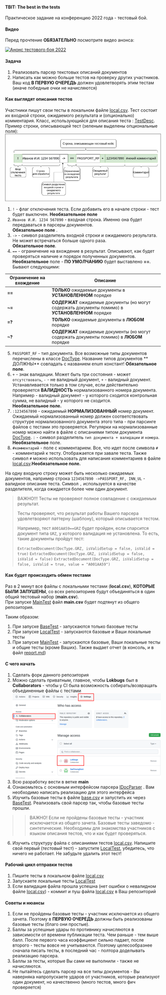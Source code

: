 #### TBIT: The best in the tests

Практическое задание на конференцию 2022 года - тестовый бой.

#### Видео

Перед прочтение **ОБЯЗАТЕЛЬНО** посмотрите видео анонса:

[![Анонс тестового боя 2022](http://img.youtube.com/vi/OjEWA1IDXg0/0.jpg)](http://www.youtube.com/watch?v=OjEWA1IDXg0)

#### Задача

1. Реализовать парсер текстовых описаний документов
2. Написать как можно больше тестов на проверку других участников. Ваш код **В ПЕРВУЮ ОЧЕРЕДЬ** должен удовлетворять
   этим
   тестам (иначе победные очки не начисляются)

#### Как выглядят описания тестов

Участники пишут свои тесты в локальном файле [local.csv](local.csv). Тест состоит их входной строки, ожидаемого
результата и (опционально) комментария. Класс, использующийся для описания
теста : [TestDesc](input/TestDesc.go). Пример строки, описывающей
тест (зеленым выделены опциональные поля): ![img_5.png](images/img_5.png)

1. `!` - флаг отключения теста. Если добавить его в начале строки - тест будет выключен. **Необязательное поле**
2. `Иванов И.И. 1234 567890` - входная строка. Именно она будет передаваться в парсеры документов.      
   **Обязательное поле**
   .
3. `->` - символ разделитель входной строки и ожидаемого результата. Не может встречаться больше одного раза.   
   **Обязательное поле**.
4. `==` - ограничение на вхождение в результат. Описывают, как будет проверяться наличие и порядок полученных
   документов. **Необязательное** поле - **ПО УМОЛЧАНИЮ** будет выставлено **==**. Бывают следующими:

| Ограничение на вхождение | Описание                                                                                           |
|--------------------------|----------------------------------------------------------------------------------------------------|
| **==**                   | **ТОЛЬКО** ожидаемые документы в **УСТАНОВЛЕННОМ** порядке                                         | 
| **~=**                   | **СОДЕРЖАТ** ожидаемые документы (но могут содержать документы помимо) в **УСТАНОВЛЕННОМ** порядке | 
| **=?**                   | **ТОЛЬКО** ожидаемые документы в **ЛЮБОМ** порядке                                                 | 
| **~?**                   | **СОДЕРЖАТ** ожидаемые документы (но могут содержать документы помимо) в **ЛЮБОМ** порядке         |

5. `PASSPORT_RF` - тип документа. Все возможные типы документов перечислены в
   классе [DocType](doc_type/DocType.go). Название типов документов **
   ДОЛЖНЫ** совпадать с названием enum констант! **Обязательное поле**.
6. `+` - знак валидации. Может быть три состояния - может `отсутствовать`, `-` - не валидный документ, `+` - валидный
   документ.
   Устанавливается только в том случае, если действительно проверяется **ВАЛИДНОСТЬ** нормализованного номера документа.
   Например - валидный документ - у которого сходится контрольная сумма, не валидный - у которого не сходится.        
   **Необязательное поле.**
7. `:1234567890` - ожидаемый **НОРМАЛИЗОВАННЫЙ** номер документ. Ожидаемый нормализованный номер должен соответствовать
   структуре нормализованного документа этого типа - при парсинге файлов с тестами это проверяется. Регулярки на
   нормализованные номер можно найти в файле с описаниями типом
   документа [DocType](doc_type/DocType.go). `:` - символ
   разделитель `тип документа + валидации` и `номера`. **Необязательное** поле.
8. `#комментарий` - поле с комментарием. Все, что идет после символа `#` - комментарий к тесту. Отображается при завале
   теста. Также символ `#` можно использовать для написания комментариев в файле [local.csv](local.csv).**Необязательное
   поле.**

На одну входную строку может быть несколько ожидаемых документов, например строка `1234567890 ->PASSPORT_RF, INN_UL` -
валидное описание теста. Символ `,` используется в качестве разделителя, когда ожидается более чем один документ.

> ВАЖНО!!! Тесты не проверяют полное совпадение с ожидаемым результат.
>
> Тесты проверяют, что результат работы Вашего парсера удовлетворяют паттерну (шаблону), который описывается тестом.
>
> Например, тест `А001АА59==GRZ` будет пройден, если спарсится документ типа `GRZ`, у которого валидация не установлена.
> То есть, такие документы пройдут тест:
>
> `ExtractedDocument(DocType.GRZ, isValidSetup = false, isValid = true)`
> `ExtractedDocument(DocType.GRZ, isValidSetup = false, isValid = false)`
> `ExtractedDocument(DocType.GRZ, isValidSetup = false, isValid = true, value = "А001АА59")`

#### Как будет происходить обмен тестами

Раз в 2 минут все файлы с локальными тестами (**local.csv**), **КОТОРЫЕ БЫЛИ ЗАПУШЕНЫ**, со всех репозиториев будут
объединяться в один общий
тестовый набор (**main.csv**).  
При запуске [MainTest](Main_test.go) файл **main.csv**
будет подтянут из общего репозитория.

Таким образом:

1. При запуске [BaseTest](Base_test.go) - запускаются только базовые тесты
2. При запуске [LocalTest](Local_test.go) - запускаются базовые и Ваши локальные
   тесты
3. При запуске [MainTest](Main_test.go) - запускаются базовые, Ваши локальные
   тесты и общие тесты (кроме Ваших). Также выдает отчет (в консоль, и в файл [report.md](report.md))

#### С чего начать

1. Сделать форк данного репозитория
2. Можно сделать приватным, главное, чтобы **Lokbugs** был в **Collaborators** - чтобы у CI была возможность
   собирать/возвращать объединенные файлы с тестами
   ![img.png](images/img.png)
3. Всю разработку вести в ветке **main**
4. Ознакомьтесь с основным интерфейсом парсера [IDocParser](parser/IDocParser.go)
   . Вам необходимо написать реализацию для
   этого интерфейса
5. Изучить базовые тесты в файле [base.csv](base.csv) и запустить их
   через [BaseTest](Base_test.go). Реализовать свой парсер так, чтобы базовые
   тесты прошли.

> > ВАЖНО! Если не пройдены базовые тесты - участник исключается из общего зачета. Базовые тесты заведомо -
> > синтетические. Необходимы для знакомства участников с языком описания тестов, что и как будет проверяться.

6. Изучить структуру файла с описаниями тестов [local.csv](local.csv). Напишите свой первый (_тестовый_ тест) -
   запустите [LocalTest](Local_test.go), убедитесь, что ничего не работает. Не
   забудьте удалить этот тест!

#### Рабочий цикл отправки тестов

1. Пишите тесты в локальном файле [local.csv](local.csv)
2. Запускаете локальные тесты [LocalTest](Local_test.go)
3. Если валидация файла прошла успешна (нет ошибки о невалидном файле [local.csv](local.csv)) - коммит и пуш
   файла [local.csv](local.csv) в Ваш репозиторий

#### Советы и нюансы

1. Если не пройдены базовые тесты - участник исключается из общего зачета. Поэтому в **ПЕРВУЮ ОЧЕРЕДЬ** должны быть
   реализованы базовые тесты (благо они простые).
2. Баллы за успешные удары по противнику начисляются в зависимости от времени публикации теста. Чем раньше - тем выше
   балл. После первого часа коэффициент сильно падает, после второго - тесты вовсе не учитываются. Поэтому
   целесообразнее сначала писать тесты, в последний час - полтора доделывать реализацию парсера.
3. Баллы за тесты, которые Вы сами не выполнили - также не начисляются.
4. Не пытайтесь сделать парсер на все типы документов - Вы наверняка напропускаете ударов от участников, которые
   реализуют один документ, но качественно (много тестов, много фич проверяется)